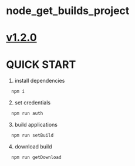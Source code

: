 # node_get_builds_project
# [v1.2.0](https://github.com/MichalWr88/node_get_builds_project/releases/tag/1.2.0)
# QUICK START

1. install dependencies
```javascript 
  npm i
```
2.  set credentials 
```javascript 
  npm run auth
```
3. build applications 
```javascript 
  npm run setBuild
``` 
4. download build
```javascript 
  npm run getDownload
```
